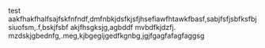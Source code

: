 test aakfhakfhalfsajfskfnfndf,dmfnbkjdsfkjsfjhsefiawfhtawkfbasf,sabjfsfjsbfksfbjsiuofsm,.f,bskjfsbf
akjfhsgksjg,agbddf mvbdfkjdzfj. mzdskjgbednfg,.meg,kjbgegijgedfkgnbg,jgjfgagfafagfaggsg
